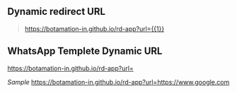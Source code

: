 ## Dynamic redirect URL
>https://botamation-in.github.io/rd-app?url={{1}}

## WhatsApp Templete Dynamic URL
  https://botamation-in.github.io/rd-app?url=

  *Sample*
  https://botamation-in.github.io/rd-app?url=https://www.google.com
